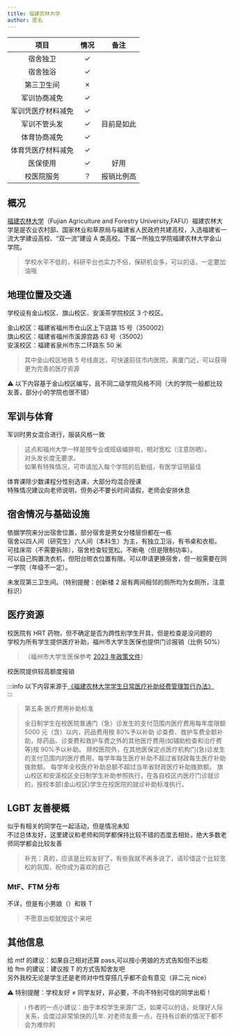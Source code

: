 ```yaml
---
title: 福建农林大学
author: 匿名
---
```


|        项目        | 情况 |    备注    |
| :----------------: | :--: | :--------: |
|      宿舍独卫      |  ✓   |            |
|      宿舍独浴      |  ✓   |            |
|     第三卫生间     |  ✗   |            |
|    军训协商减免    |  ✓   |            |
| 军训凭医疗材料减免 |  ✓   |            |
|    军训不管头发    |  ✓   | 目前是如此 |
|    体育协商减免    |  ✓   |            |
| 体育凭医疗材料减免 |  ✓   |            |
|      医保使用      |  ✓   |    好用    |
|     校医院服务     |  ？  | 报销比例高 |

## 概况

[福建农林大学](https://www.fafu.edu.cn/)（Fujian Agriculture and Forestry University,FAFU）福建农林大学是是农业农村部、国家林业和草原局与福建省人民政府共建高校，入选福建省一流大学建设高校、“双一流”建设 A 类高校。下属一所独立学院福建农林大学金山学院。

> 学校水平不低的，科研平台也实力不俗，保研机会多，可以的话，一定要加油哦

## 地理位置及交通

学校设有金山校区、旗山校区、安溪茶学院校区 3 个校区。

金山校区：福建省福州市仓山区上下店路 15 号（350002）  
旗山校区：福建省福州市溪源宫路 63 号（35002）  
安溪校区：福建省泉州市东二环路东 50 米

> 其中金山校区地铁 5 号线直达，可快速前往市内医院，离厦门近，可以获得更为完善的医疗资源

⚠️ 以下内容基于金山校区编写，且不同二级学院风格不同（大的学院一般都比较友善，部分小的学院也很不错）

## 军训与体育

军训时男女混合进行，服装风格一致

> 这点和福州大学一样是按专业或班级编排啦，相对宽松（注意防晒）。  
> 对头发长度无要求。  
> 如果有特殊情况，可申请加入每个学院的后勤组，有医学证明最佳

体育课除少数课程分性别选课，大部分均混合授课  
特殊情况建议向老师说明，但务必不要长时间请假，老师会安排休息

## 宿舍情况与基础设施

依据学院来分出宿舍位置，部分宿舍是男女分楼层但都在一栋  
宿舍以四人间（研究生）六人间（本科生）为主，有独立卫浴，有书桌和衣柜。  
可挂床帘（不需要拆除），宿舍检查较宽松。不断电（但是限制功率）。  
可以自己购置洗衣机，但阳台晾衣位置有限。可以申请更换宿舍，但一般需要在同一学院（年级不一定）。

未发现第三卫生间。（特别提醒：创新楼 2 层有两间相邻的厕所均为女厕所，注意标识）

## 医疗资源

校医院有 HRT 药物，但不确定是否为跨性别学生开具，但是检查是没问题的  
学校为所有学生提供医疗补助，福州市大学生医保也提供门诊报销（比例 50%）

> （福州市大学生医保参考 [2023 年政策文件](https://www.fuzhou.gov.cn/zfxxgkzl/szfbmjxsqxxgk/szfbmxxgk/fzsylbzj/zfxxgkml/zcwj/202306/t20230629_4629171.htm)）

校医院提供较高额度报销

:::info
以下内容来源于[《福建农林大学学生日常医疗补助经费管理暂行办法》](https://hqc.fafu.edu.cn/31/31/c12279a340273/page.htm)  
:::

> 第五条 医疗费用补助标准
>
> 全日制学生在校医院普通门（急）诊发生的支付范围内医疗费用每年度限额 5000 元（含）以内，药品费用按 80%予以补助
> 诊查费、救护车费全额补助，除药品、诊查费和救护车费之外的其他医疗费用(如辅助检查和治疗费等)按 90%予以补助。
> 除校医院外，在其他医保定点医疗机构门(急)诊发生的支付范围内的医疗费用，每学年每生医疗补助不超过省财政每生医疗补助拨款额。
> 每学年全校医疗补助总额不超过当年省财政医疗补助拨款额。
> 旗山校区和安溪校区全日制学生补助参照执行，在各自校区内医疗门诊就诊的，按校本部(金山校区)学生在校医院的就诊补助标准执行。

## LGBT 友善梗概

似乎有相关的同学在一起活动，但是情况未知  
不过总体友好，这里建议和老师和同学都保持比较不错的态度去相处，绝大多数老师同学都会比较友善

> 补充：真的，应该是比较友好了，有些我就不再多说了，请珍惜这个比较宽松的氛围，祝你成为喜欢的自己

### MtF、FTM 分布

不详，但是有小男娘（）和铁 T

> 不愿意出柜就按这个来吧

## 其他信息

给 mtf 的建议：如果自己相对还算 pass,可以按小男娘的方式告知但不出柜  
给 ftm 的建议：建议按 T 的方式告知舍友吧  
另外我校无论是学生还是老师对中性穿搭几乎都不会有意见（非二元 nice）

⚠️ 特别提醒：学校友好 ≠ 同学友好，非必要，不向不特别可信的同学出柜！

> ℹ️ 作者的一点小建议：由于本校学生来源广泛，如果可以的话，处理好人际关系，会度过非常愉快的几年.
> 对老师友善一点，在持有诊断的情况下都不会为难你的
